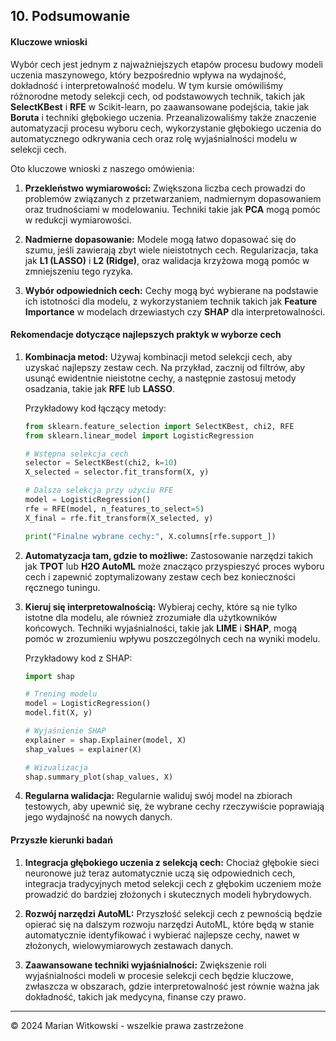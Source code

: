 ## 10. **Podsumowanie**

#### Kluczowe wnioski

Wybór cech jest jednym z najważniejszych etapów procesu budowy modeli uczenia maszynowego, który bezpośrednio wpływa na wydajność, dokładność i interpretowalność modelu. W tym kursie omówiliśmy różnorodne metody selekcji cech, od podstawowych technik, takich jak **SelectKBest** i **RFE** w Scikit-learn, po zaawansowane podejścia, takie jak **Boruta** i techniki głębokiego uczenia. Przeanalizowaliśmy także znaczenie automatyzacji procesu wyboru cech, wykorzystanie głębokiego uczenia do automatycznego odkrywania cech oraz rolę wyjaśnialności modelu w selekcji cech.

Oto kluczowe wnioski z naszego omówienia:

1. **Przekleństwo wymiarowości:** Zwiększona liczba cech prowadzi do problemów związanych z przetwarzaniem, nadmiernym dopasowaniem oraz trudnościami w modelowaniu. Techniki takie jak **PCA** mogą pomóc w redukcji wymiarowości.

2. **Nadmierne dopasowanie:** Modele mogą łatwo dopasować się do szumu, jeśli zawierają zbyt wiele nieistotnych cech. Regularizacja, taka jak **L1 (LASSO)** i **L2 (Ridge)**, oraz walidacja krzyżowa mogą pomóc w zmniejszeniu tego ryzyka.

3. **Wybór odpowiednich cech:** Cechy mogą być wybierane na podstawie ich istotności dla modelu, z wykorzystaniem technik takich jak **Feature Importance** w modelach drzewiastych czy **SHAP** dla interpretowalności.

#### Rekomendacje dotyczące najlepszych praktyk w wyborze cech

1. **Kombinacja metod:** Używaj kombinacji metod selekcji cech, aby uzyskać najlepszy zestaw cech. Na przykład, zacznij od filtrów, aby usunąć ewidentnie nieistotne cechy, a następnie zastosuj metody osadzania, takie jak **RFE** lub **LASSO**.

   Przykładowy kod łączący metody:

   ```python
   from sklearn.feature_selection import SelectKBest, chi2, RFE
   from sklearn.linear_model import LogisticRegression

   # Wstępna selekcja cech
   selector = SelectKBest(chi2, k=10)
   X_selected = selector.fit_transform(X, y)

   # Dalsza selekcja przy użyciu RFE
   model = LogisticRegression()
   rfe = RFE(model, n_features_to_select=5)
   X_final = rfe.fit_transform(X_selected, y)

   print("Finalne wybrane cechy:", X.columns[rfe.support_])
   ```

2. **Automatyzacja tam, gdzie to możliwe:** Zastosowanie narzędzi takich jak **TPOT** lub **H2O AutoML** może znacząco przyspieszyć proces wyboru cech i zapewnić zoptymalizowany zestaw cech bez konieczności ręcznego tuningu.

3. **Kieruj się interpretowalnością:** Wybieraj cechy, które są nie tylko istotne dla modelu, ale również zrozumiałe dla użytkowników końcowych. Techniki wyjaśnialności, takie jak **LIME** i **SHAP**, mogą pomóc w zrozumieniu wpływu poszczególnych cech na wyniki modelu.

   Przykładowy kod z SHAP:

   ```python
   import shap

   # Trening modelu
   model = LogisticRegression()
   model.fit(X, y)

   # Wyjaśnienie SHAP
   explainer = shap.Explainer(model, X)
   shap_values = explainer(X)

   # Wizualizacja
   shap.summary_plot(shap_values, X)
   ```

4. **Regularna walidacja:** Regularnie waliduj swój model na zbiorach testowych, aby upewnić się, że wybrane cechy rzeczywiście poprawiają jego wydajność na nowych danych.

#### Przyszłe kierunki badań

1. **Integracja głębokiego uczenia z selekcją cech:** Chociaż głębokie sieci neuronowe już teraz automatycznie uczą się odpowiednich cech, integracja tradycyjnych metod selekcji cech z głębokim uczeniem może prowadzić do bardziej złożonych i skutecznych modeli hybrydowych.

2. **Rozwój narzędzi AutoML:** Przyszłość selekcji cech z pewnością będzie opierać się na dalszym rozwoju narzędzi AutoML, które będą w stanie automatycznie identyfikować i wybierać najlepsze cechy, nawet w złożonych, wielowymiarowych zestawach danych.

3. **Zaawansowane techniki wyjaśnialności:** Zwiększenie roli wyjaśnialności modeli w procesie selekcji cech będzie kluczowe, zwłaszcza w obszarach, gdzie interpretowalność jest równie ważna jak dokładność, takich jak medycyna, finanse czy prawo.

---

© 2024 Marian Witkowski - wszelkie prawa zastrzeżone
